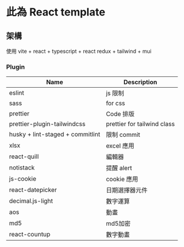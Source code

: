 # 此為 React template

## 架構

使用 vite + react + typescript + react redux + tailwind + mui

### Plugin

| Name                             | Description                 |
| -------------------------------- | --------------------------- |
| eslint                           | js 限制                     |
| sass                             | for css                     |
| prettier                         | Code 排版                   |
| prettier-plugin-tailwindcss      | prettier for tailwind class |
| husky + lint-staged + commitlint | 限制 commit                 |
| xlsx                             | excel 應用                  |
| react-quill                      | 編輯器                      |
| notistack                        | 提醒 alert                  |
| js-cookie                        | cookie 應用                 |
| react-datepicker                 | 日期選擇器元件              |
| decimal.js-light                 | 數字運算                    |
| aos                              | 動畫                        |
| md5                              | md5加密                     |
| react-countup                    | 數字動畫                    |
